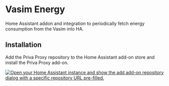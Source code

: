 # Vasim Energy
Home Assistant addon and integration to periodically fetch energy consumption from the Vasim into HA.

## Installation
Add the Priva Proxy repository to the Home Assistant add-on store and install the Priva Proxy add-on.

[![Open your Home Assistant instance and show the add add-on repository dialog with a specific repository URL pre-filled.](https://my.home-assistant.io/badges/supervisor_add_addon_repository.svg)](https://my.home-assistant.io/redirect/supervisor_add_addon_repository/?repository_url=https%3A%2F%2Fgithub.com%2F10KB%2Fvasim-energy.git)
